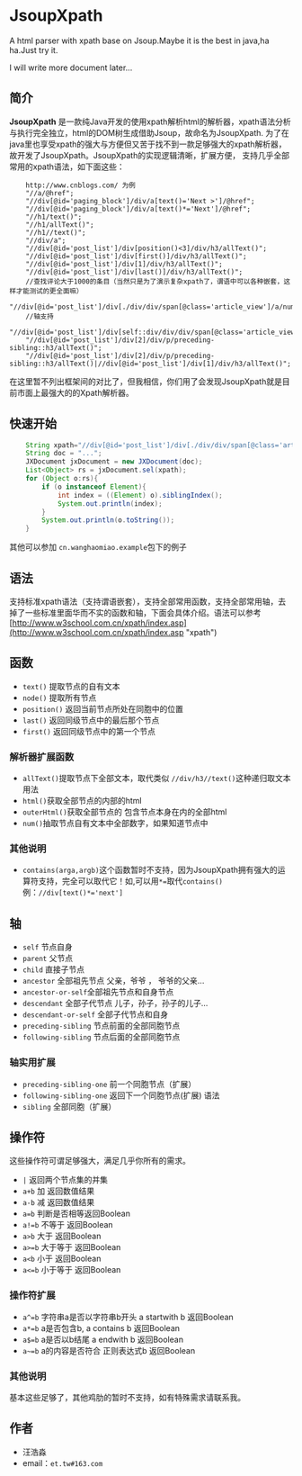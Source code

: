 JsoupXpath
==========

A html parser with xpath base on Jsoup.Maybe it is the best in java,ha ha.Just try it.

I will write more document later...

## 简介 ##

**JsoupXpath** 是一款纯Java开发的使用xpath解析html的解析器，xpath语法分析与执行完全独立，html的DOM树生成借助Jsoup，故命名为JsoupXpath.
为了在java里也享受xpath的强大与方便但又苦于找不到一款足够强大的xpath解析器，故开发了JsoupXpath。JsoupXpath的实现逻辑清晰，扩展方便，
支持几乎全部常用的xpath语法，如下面这些：
```
    http://www.cnblogs.com/ 为例
	"//a/@href";
	"//div[@id='paging_block']/div/a[text()='Next >']/@href";
	"//div[@id='paging_block']/div/a[text()*='Next']/@href";
	"//h1/text()";
	"//h1/allText()";
	"//h1//text()";
	"//div/a";
	"//div[@id='post_list']/div[position()<3]/div/h3/allText()";
	"//div[@id='post_list']/div[first()]/div/h3/allText()";
	"//div[@id='post_list']/div[1]/div/h3/allText()";
	"//div[@id='post_list']/div[last()]/div/h3/allText()";
	//查找评论大于1000的条目（当然只是为了演示复杂xpath了，谓语中可以各种嵌套，这样才能测试的更全面嘛）
	"//div[@id='post_list']/div[./div/div/span[@class='article_view']/a/num()>1000]/div/h3/allText()";
	//轴支持
	"//div[@id='post_list']/div[self::div/div/div/span[@class='article_view']/a/num()>1000]/div/h3/allText()";
	"//div[@id='post_list']/div[2]/div/p/preceding-sibling::h3/allText()";
	"//div[@id='post_list']/div[2]/div/p/preceding-sibling::h3/allText()|//div[@id='post_list']/div[1]/div/h3/allText()";
``` 

在这里暂不列出框架间的对比了，但我相信，你们用了会发现JsoupXpath就是目前市面上最强大的的Xpath解析器。
 
## 快速开始 ##

```java
    String xpath="//div[@id='post_list']/div[./div/div/span[@class='article_view']/a/num()>1000]/div/h3/allText()";
	String doc = "...";
    JXDocument jxDocument = new JXDocument(doc);
	List<Object> rs = jxDocument.sel(xpath);
	for (Object o:rs){
	    if (o instanceof Element){
	        int index = ((Element) o).siblingIndex();
	        System.out.println(index);
	    }
	    System.out.println(o.toString());
	}
```
其他可以参加 `cn.wanghaomiao.example`包下的例子

## 语法 ##

支持标准xpath语法（支持谓语嵌套），支持全部常用函数，支持全部常用轴，去掉了一些标准里面华而不实的函数和轴，下面会具体介绍。语法可以参考[http://www.w3school.com.cn/xpath/index.asp](http://www.w3school.com.cn/xpath/index.asp "xpath")

## 函数 ##

- `text()` 提取节点的自有文本
- `node()` 提取所有节点
- `position()` 返回当前节点所处在同胞中的位置
- `last()` 返回同级节点中的最后那个节点
- `first()` 返回同级节点中的第一个节点

### 解析器扩展函数 ###
- `allText()`提取节点下全部文本，取代类似 `//div/h3//text()`这种递归取文本用法
- `html()`获取全部节点的内部的html
- `outerHtml()`获取全部节点的 包含节点本身在内的全部html
- `num()`抽取节点自有文本中全部数字，如果知道节点中

### 其他说明 ###
- `contains(arga,argb)`这个函数暂时不支持，因为JsoupXpath拥有强大的运算符支持，完全可以取代它！如,可以用`*=`取代`contains()` 例：`//div[text()*='next']`

## 轴 ##
- `self` 节点自身
- `parent` 父节点
- `child` 直接子节点
- `ancestor` 全部祖先节点 父亲，爷爷 ， 爷爷的父亲...
- `ancestor-or-self`全部祖先节点和自身节点
- `descendant` 全部子代节点 儿子，孙子，孙子的儿子...
- `descendant-or-self` 全部子代节点和自身
- `preceding-sibling` 节点前面的全部同胞节点
- `following-sibling` 节点后面的全部同胞节点

### 轴实用扩展 ###
- `preceding-sibling-one` 前一个同胞节点（扩展）
- `following-sibling-one` 返回下一个同胞节点(扩展) 语法 
- `sibling` 全部同胞（扩展）

## 操作符 ##
这些操作符可谓足够强大，满足几乎你所有的需求。

- `|` 返回两个节点集的并集
- `a+b` 加 返回数值结果
- `a-b` 减 返回数值结果
- `a=b` 判断是否相等返回Boolean
- `a!=b` 不等于 返回Boolean
- `a>b` 大于 返回Boolean
- `a>=b` 大于等于 返回Boolean
- `a<b` 小于 返回Boolean
- `a<=b` 小于等于 返回Boolean 

### 操作符扩展 ###
- `a^=b` 字符串a是否以字符串b开头 a startwith b 返回Boolean
- `a*=b` a是否包含b, a contains b 返回Boolean
- `a$=b` a是否以b结尾 a endwith b 返回Boolean
- `a~=b` a的内容是否符合 正则表达式b 返回Boolean

### 其他说明 ###
基本这些足够了，其他鸡肋的暂时不支持，如有特殊需求请联系我。

## 作者 ##
- 汪浩淼
- email：`et.tw#163.com`